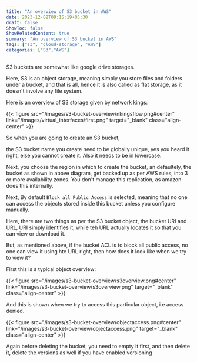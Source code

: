 ```yaml
---
title: "An overview of S3 bucket in AWS"
date: 2023-12-02T09:15:19+05:30
draft: false
ShowToc: false
ShowRelatedContent: true
summary: "An overview of S3 bucket in AWS"
tags: ["s3", "cloud-storage", "AWS"]
categories: ["S3","AWS"]
---
```



S3 buckets are somewhat like google drive storages.

Here, S3 is an object storage, meaning simply you store files and folders under a bucket, and that is all, hence it is also called as flat storage, as it doesn't involve any file system.

Here is an overview of S3 storage given by network kings:


{{< figure src="/images/s3-bucket-overview/nkingsflow.png#center" link="/images/virtual_interfaces/first.png" target="_blank" class="align-center" >}}


So when you are going to create an S3 bucket, 

the S3 bucket name you create need to be globally unique, yes you heard it right, else you cannot create it. Also it needs to be in lowercase.

Next, you choose the region in which to create the bucket, an defaultely, the bucket as shown in above diagram, get backed up as per AWS rules, into 3 or more availability zones.
You don't manage this replication, as amazon does this internally.

Next, By default `Block all Public Access` is selected, meaning that no one can access the objects stored inside this bucket unless you configure manually.

Here, there are two things as per the S3 bucket object, the bucket URI and URL, URI simply identifies it, while teh URL actually locates it so that you can view or download it.

But, as mentioned above, if the bucket ACL is to block all public access, no one can view it using hte URL right, then how does it look like when we try to view it?

First this is a typical object overview:

{{< figure src="/images/s3-bucket-overview/s3overview.png#center" link="/images/s3-bucket-overview/s3overview.png" target="_blank" class="align-center" >}}

And this is shown when we try to access this particular object, i.e access denied.

{{< figure src="/images/s3-bucket-overview/objectaccess.png#center" link="/images/s3-bucket-overview/objectaccess.png" target="_blank" class="align-center" >}}


Again before deleting the bucket, you need to empty it first, and then delete it, delete the versions as well if you have enabled versioning














